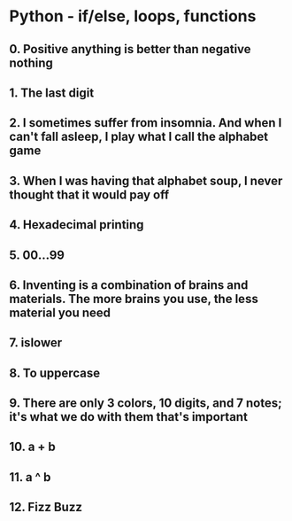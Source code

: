 # Python - if/else, loops, functions

## 0. Positive anything is better than negative nothing
## 1. The last digit
## 2. I sometimes suffer from insomnia. And when I can't fall asleep, I play what I call the alphabet game
## 3. When I was having that alphabet soup, I never thought that it would pay off
## 4. Hexadecimal printing
## 5. 00...99
## 6. Inventing is a combination of brains and materials. The more brains you use, the less material you need
## 7. islower
## 8. To uppercase
## 9. There are only 3 colors, 10 digits, and 7 notes; it's what we do with them that's important
## 10. a + b
## 11. a ^ b
## 12. Fizz Buzz